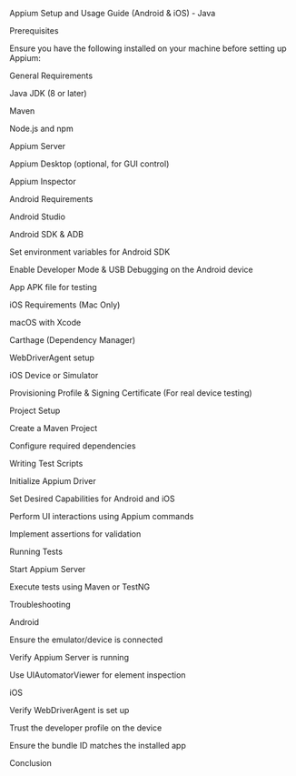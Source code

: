 Appium Setup and Usage Guide (Android & iOS) - Java

Prerequisites

Ensure you have the following installed on your machine before setting up Appium:

General Requirements

Java JDK (8 or later)

Maven

Node.js and npm

Appium Server

Appium Desktop (optional, for GUI control)

Appium Inspector

Android Requirements

Android Studio

Android SDK & ADB

Set environment variables for Android SDK

Enable Developer Mode & USB Debugging on the Android device

App APK file for testing

iOS Requirements (Mac Only)

macOS with Xcode

Carthage (Dependency Manager)

WebDriverAgent setup

iOS Device or Simulator

Provisioning Profile & Signing Certificate (For real device testing)

Project Setup

Create a Maven Project

Configure required dependencies

Writing Test Scripts

Initialize Appium Driver

Set Desired Capabilities for Android and iOS

Perform UI interactions using Appium commands

Implement assertions for validation

Running Tests

Start Appium Server

Execute tests using Maven or TestNG

Troubleshooting

Android

Ensure the emulator/device is connected

Verify Appium Server is running

Use UIAutomatorViewer for element inspection

iOS

Verify WebDriverAgent is set up

Trust the developer profile on the device

Ensure the bundle ID matches the installed app

Conclusion

